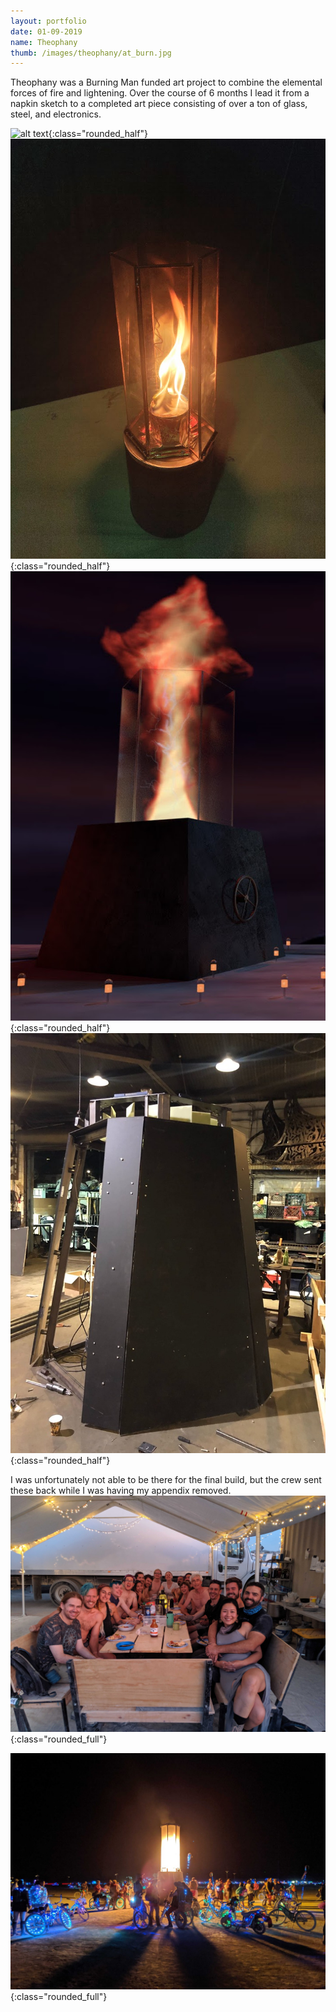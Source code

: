 ```yaml
---
layout: portfolio
date: 01-09-2019
name: Theophany
thumb: /images/theophany/at_burn.jpg
---
```


Theophany was a Burning Man funded art project to combine the elemental forces of
fire and lightening.  Over the course of 6 months I lead it from a napkin sketch
to a completed art piece consisting of over a ton of glass, steel, and electronics.

![alt text](/images/theophany/sketch.jpg "Spark"){:class="rounded_half"}
![alt text](/images/theophany/maquette.jpg "Spark"){:class="rounded_half"}
![alt text](/images/theophany/rendered.jpg "Spark"){:class="rounded_half"}
![alt text](/images/theophany/half_covered.jpg "Spark"){:class="rounded_half"}

I was unfortunately not able to be there for the final build, but the crew sent these
back while I was having my appendix removed.
![alt text](/images/theophany/crew.jpg "Touch Spark"){:class="rounded_full"}

![alt text](/images/theophany/at_burn.jpg "Fluorescence"){:class="rounded_full"}

